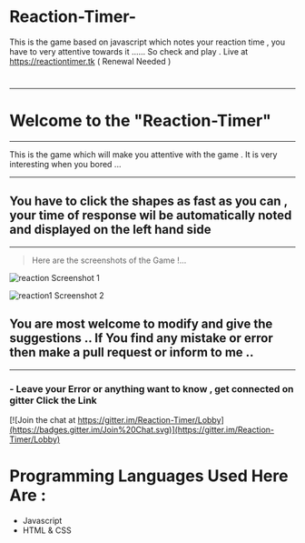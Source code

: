 # Reaction-Timer-
This is the game based on javascript which notes your reaction time , you have to very attentive towards it ......  So  check and play .
Live at https://reactiontimer.tk   ( Renewal Needed )
 

# 
***
# Welcome to the **"Reaction-Timer"**
***

This is the game which will make you attentive with the game . It is very interesting when you bored ...
***


## You have to click the shapes as fast  as you can , your time of response wil be automatically noted and displayed on the left hand side

***
> Here are the screenshots of the Game !...

  ![reaction](https://user-images.githubusercontent.com/34159717/43367366-62ade7a8-9369-11e8-9d52-aabe76f742d7.JPG)
Screenshot 1

![reaction1](https://user-images.githubusercontent.com/34159717/43367367-63108aca-9369-11e8-96a6-ba5fc79201bb.JPG)
Screenshot 2

## You are most welcome to modify and give the suggestions .. If You find any mistake or error then make a pull request or inform to me ..
***
### - Leave your Error or anything want to know , get connected on gitter Click the Link
[![Join the chat at https://gitter.im/Reaction-Timer/Lobby](https://badges.gitter.im/Join%20Chat.svg)](https://gitter.im/Reaction-Timer/Lobby)

# Programming Languages Used Here Are :
* Javascript
* HTML & CSS 
